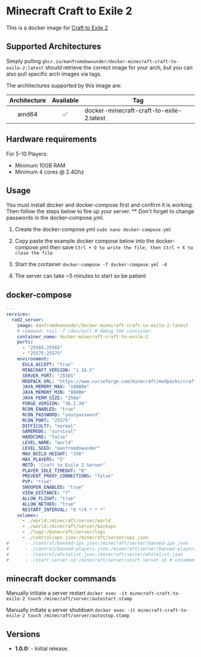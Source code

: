# Minecraft Craft to Exile 2

This is a docker image for [Craft to Exile 2](https://www.curseforge.com/minecraft/modpacks/craft-to-exile-2)

## Supported Architectures

Simply pulling `ghcr.io/manfromdownunder/docker-minecraft-craft-to-exile-2:latest` should retrieve the correct image for your arch, but you can also pull specific arch images via tags.

The architectures supported by this image are:

| Architecture | Available | Tag |
| :----: | :----: | ---- |
| amd64 | ✅ | docker-minecraft-craft-to-exile-2:latest |

## Hardware requirements
For 5-10 Players:
- Minimum 10GB RAM
- Minimum 4 cores @ 2.4Ghz

## Usage
You must install docker and docker-compose first and confirm it is working. Then follow the steps below to fire up your server. ** Don't forget to change passwords in the docker-compose.yml.  

1. Create the docker-compose.yml
```sudo nano docker-compose.yml```

2. Copy paste the example docker compose below into the docker-compose.yml then save
```Ctrl + O to write the file, then Ctrl + X to close the file```

3. Start the container
```docker-compose -f docker-compose.yml -d```

4. The server can take ~5 minutes to start so be patient

## docker-compose

```yaml
---
services:
  rad2_server:
    image: manfromdownunder/docker-minecraft-craft-to-exile-2:latest
    # command: tail -f /dev/null # debug the container
    container_name: docker-minecraft-craft-to-exile-2
    ports:
      - "25565:25565"
      - "25575:25575"
    environment:
      EULA_ACCEPT: "true"
      MINECRAFT_VERSION: "1.16.5"
      SERVER_PORT: "25565"
      MODPACK_URL: "https://www.curseforge.com/minecraft/modpacks/craft-to-exile-2"
      JAVA_MEMORY_MAX: "10000m"
      JAVA_MEMORY_MIN: "8000m"
      JAVA_PERM_SIZE: "256m"
      FORGE_VERSION: "36.2.39"
      RCON_ENABLED: "true"
      RCON_PASSWORD: "yourpassword"
      RCON_PORT: "25575"
      DIFFICULTY: "normal"
      GAMEMODE: "survival"
      HARDCORE: "false"
      LEVEL_NAME: "world"
      LEVEL_SEED: "manfromdowunder"
      MAX_BUILD_HEIGHT: "256"
      MAX_PLAYERS: "5"
      MOTD: "Craft to Exile 2 Server"
      PLAYER_IDLE_TIMEOUT: "0"
      PREVENT_PROXY_CONNECTIONS: "false"
      PVP: "true"
      SNOOPER_ENABLED: "true"
      VIEW_DISTANCE: "7"
      ALLOW_FLIGHT: "true"
      ALLOW_NETHER: "true"
      RESTART_INTERVAL: "0 */4 * * *"
    volumes:
      - ./world:/minecraft/server/world
      - ./world:/minecraft/server/backups
      - ./logs:/minecraft/server/logs
      - ./control/ops.json:/minecraft/server/ops.json
#      - ./control/banned-ips.json:/minecraft/server/banned-ips.json
#      - ./control/banned-players.json:/minecraft/server/banned-players.json
#      - ./control/whitelist.json:/minecraft/server/whitelist.json
#      - ./start-server.sh:/minecraft/server/start-server.sh # uncomment this line to customize the startup script
```

## minecraft docker commands
Manually initiate a server restart
```docker exec -it minecraft-craft-to-exile-2 touch /minecraft/server/autostart.stamp```

Manually initiate a server shutdown
```docker exec -it minecraft-craft-to-exile-2 touch /minecraft/server/autostop.stamp```



## Versions

* **1.0.0:** - Initial release.
